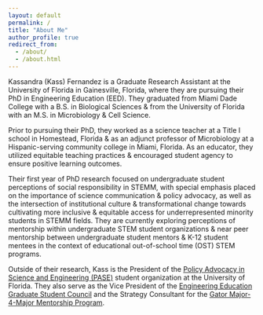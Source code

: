 ```yaml
---
layout: default
permalink: /
title: "About Me"
author_profile: true
redirect_from: 
  - /about/
  - /about.html
---
```


Kassandra (Kass) Fernandez is a Graduate Research Assistant at the University of Florida in Gainesville, Florida, where they are pursuing their PhD in Engineering Education (EED). They graduated from Miami Dade College with a B.S. in Biological Sciences & from the University of Florida with an M.S. in Microbiology & Cell Science. 

Prior to pursuing their PhD, they worked as a science teacher at a Title I school in Homestead, Florida & as an adjunct professor of Microbiology at a Hispanic-serving community college in Miami, Florida. As an educator, they utilized equitable teaching practices & encouraged student agency to ensure positive learning outcomes. 

Their first year of PhD research focused on undergraduate student perceptions of social responsibility in STEMM, with special emphasis placed on the importance of science communication & policy advocacy, as well as the intersection of institutional culture & transformational change towards cultivating more inclusive & equitable access for underrepresented minority students in STEMM fields. They are currently exploring perceptions of mentorship within undergraduate STEM student organizations & near peer mentorship between undergraduate student mentors & K-12 student mentees in the context of educational out-of-school time (OST) STEM programs.

Outside of their research, Kass is the President of the [Policy Advocacy in Science and Engineering (PASE)](https://gator-pase-links.netlify.app/) student organization at the University of Florida. They also serve as the Vice President of the [Engineering Education Graduate Student Council](https://www.eng.ufl.edu/eed/graduate-student-council/) and the Strategy Consultant for the [Gator Major-4-Major Mentorship Program](https://linktr.ee/ufgm4m).
